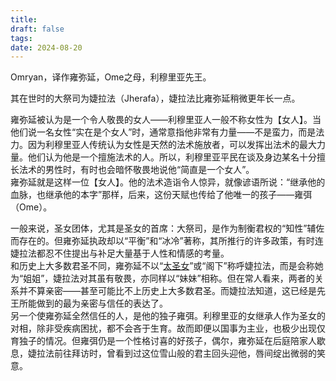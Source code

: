 ```yaml
---
title: 
draft: false
tags: 
date: 2024-08-20
---
```

Omryan，译作雍弥延，Ome之母，利穆里亚先王。

其在世时的大祭司为婕拉法（Jherafa），婕拉法比雍弥延稍微更年长一点。

雍弥延被认为是一个令人敬畏的女人——利穆里亚人一般不称女性为【女人】。当他们说一名女性“实在是个女人”时，通常意指他非常有力量——不是蛮力，而是法力。因为利穆里亚人传统认为女性是天然的法术施放者，可以发挥出法术的最大力量。他们认为他是一个擅施法术的人。所以，利穆里亚平民在谈及身边某名十分擅长法术的男性时，有时也会暗怀敬畏地说他“简直是一个女人”。  
雍弥延就是这样一位【女人】。他的法术造诣令人惊异，就像谚语所说：“继承他的血脉，也继承他的本字”那样，后来，这份天赋也传给了他唯一的孩子——雍弭（Ome）。

一般来说，圣女团体，尤其是圣女的首席：大祭司，是作为制衡君权的“知性”辅佐而存在的。但雍弥延执政却以“平衡”和“冰冷”著称，其所推行的许多政策，有时连婕拉法都忍不住提出与补足大量基于人性和情感的考量。  
和历史上大多数君圣不同，雍弥延不以“[太圣女](大祭司)”或“阁下”称呼婕拉法，而是会称她为“姐姐”，婕拉法对其虽有敬畏，亦同样以“妹妹”相称。但在常人看来，两者的关系并不算亲密——甚至可能比不上历史上大多数君圣。而婕拉法知道，这已经是先王所能做到的最为亲密与信任的表达了。  
另一个使雍弥延全然信任的人，是他的独子雍弭。利穆里亚的女继承人作为圣女的对相，除非受疾病困扰，都不会吝于生育。故而即便以国事为主业，也极少出现仅育独子的情况。但雍弭仍是一个性格讨喜的好孩子，偶尔，雍弥延在后庭陪家人歇息，婕拉法前往拜访时，曾看到过这位雪山般的君主回头迎他，唇间绽出微弱的笑意。
